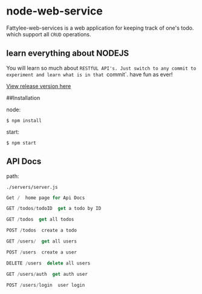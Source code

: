 # node-web-service

Fattylee-web-services is a web application for keeping track of one's todo. which support all `CRUD` operations.

## learn everything about NODEJS

You will learn so much about `RESTfUL API's. Just switch to any commit to experiment and learn what is in that `commit`. have fun as ever!

[View release version here](https://fattylee-todos-api.herokuapp.com)

##Installation

node:

```shell
$ npm install
```
start:

```shell
$ npm start
```

## API Docs 

path:

 `./servers/server.js`
 
 ```js
 Get /  home page for Api Docs
 ```
 
 ```js
 GET /todos/todoID  get a todo by ID
 ```
 
 ```js
 GET /todos  get all todos
 ```
 
 ```js
 POST /todos  create a todo
 ```
 
  ```js
 GET /users/  get all users 
 ```
 
 ```js
 POST /users  create a user
 ```
 
 ```js
 DELETE /users  delete all users 
 ```
 
 ```js
 GET /users/auth  get auth user
 ```
 
  ```js
 POST /users/login  user login
 ```